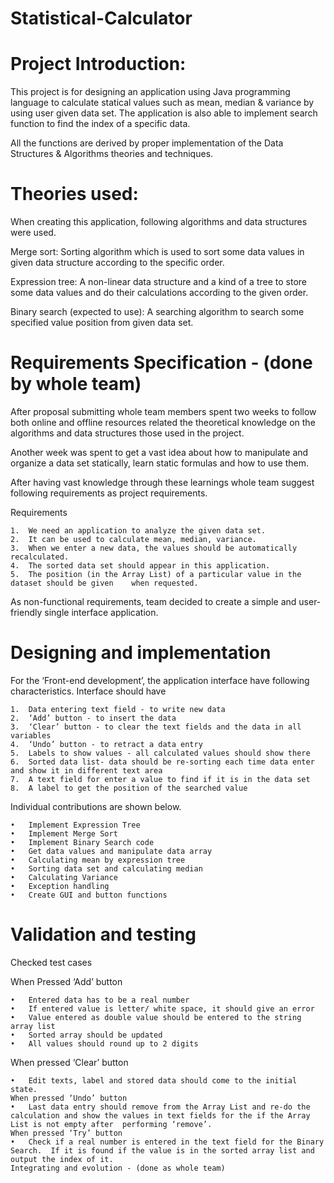 # Statistical-Calculator

# Project Introduction:
  This project is for designing an application using Java programming language to calculate statical values such as mean, median & variance by using user given data set.  The application is also able to implement search function to find the index of a specific data.

  All the functions are derived by proper implementation of the Data Structures & Algorithms theories and techniques.
  
# Theories used:
When creating this application, following algorithms and data structures were used.

  Merge sort:
  Sorting algorithm which is used to sort some data values in given data structure according to the specific order.

  Expression tree:
  A non-linear data structure and a kind of a tree to store some data values and do their calculations according to the given order.

  Binary search (expected to use):
  A searching algorithm to search some specified value position from given data set.

# Requirements Specification - (done by whole team)
After proposal submitting whole team members spent two weeks to follow both online and offline resources related the theoretical knowledge on the algorithms and data structures those used in the project.

Another week was spent to get a vast idea about how to manipulate and organize a data set statically, learn static formulas and how to use them.

After having vast knowledge through these learnings whole team suggest following requirements as project requirements.

  Requirements

    1.  We need an application to analyze the given data set.
    2.	It can be used to calculate mean, median, variance.
    3.	When we enter a new data, the values should be automatically recalculated.
    4.	The sorted data set should appear in this application.
    5.	The position (in the Array List) of a particular value in the dataset should be given    when requested.

As non-functional requirements, team decided to create a simple and user-friendly single interface application.

# Designing and implementation
   For the ‘Front-end development’, the application interface have following characteristics.
  Interface should have

    1.	Data entering text field - to write new data
    2.	‘Add’ button - to insert the data
    3.	‘Clear’ button - to clear the text fields and the data in all variables
    4.	‘Undo’ button - to retract a data entry
    5.	Labels to show values - all calculated values should show there
    6.	Sorted data list- data should be re-sorting each time data enter and show it in different text area
    7.	A text field for enter a value to find if it is in the data set
    8.	A label to get the position of the searched value
    
Individual contributions are shown below.

    •	Implement Expression Tree
    •	Implement Merge Sort
    •	Implement Binary Search code
    •	Get data values and manipulate data array
    •	Calculating mean by expression tree
    •	Sorting data set and calculating median
    •	Calculating Variance
    •	Exception handling
    •	Create GUI and button functions 
    
# Validation and testing 
Checked test cases

When Pressed ‘Add’ button

    •	Entered data has to be a real number
    •	If entered value is letter/ white space, it should give an error
    •	Value entered as double value should be entered to the string array list
    •	Sorted array should be updated
    •	All values should round up to 2 digits

When pressed ‘Clear’ button

    •	Edit texts, label and stored data should come to the initial state.
    When pressed ‘Undo’ button
    •	Last data entry should remove from the Array List and re-do the calculation and show the values in text fields for the if the Array List is not empty after  performing ‘remove’.
    When pressed ‘Try’ button
    •	Check if a real number is entered in the text field for the Binary Search.  If it is found if the value is in the sorted array list and output the index of it.
    Integrating and evolution - (done as whole team)



